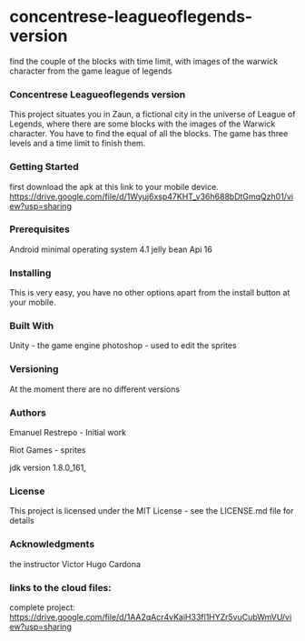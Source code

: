 # concentrese-leagueoflegends-version

find the couple of the blocks with time limit, with images of the warwick character from the game league of legends

### Concentrese Leagueoflegends version

This project situates you in Zaun, a fictional city in the universe of League of Legends, where there are some blocks with the images of the Warwick character. You have to find the equal of all the blocks. The game has three levels and a time limit to finish them.

### Getting Started
first download the apk at this link to your mobile device.
https://drive.google.com/file/d/1Wyuj6xsp47KHT_v36h688bDtGmqQzh01/view?usp=sharing

### Prerequisites
Android minimal operating system 4.1 jelly bean Api 16

### Installing
This is very easy, you have no other options apart from the install button at your mobile.

### Built With
Unity - the game engine
photoshop - used to edit the sprites

### Versioning
At the moment there are no different versions

### Authors
Emanuel Restrepo - Initial work

Riot Games - sprites

jdk version 1.8.0_161, 

### License
This project is licensed under the MIT License - see the LICENSE.md file for details

### Acknowledgments
the instructor Victor Hugo Cardona


### links to the cloud files:

complete project:
https://drive.google.com/file/d/1AA2qAcr4vKaiH33fl1HYZr5vuCubWmVU/view?usp=sharing


